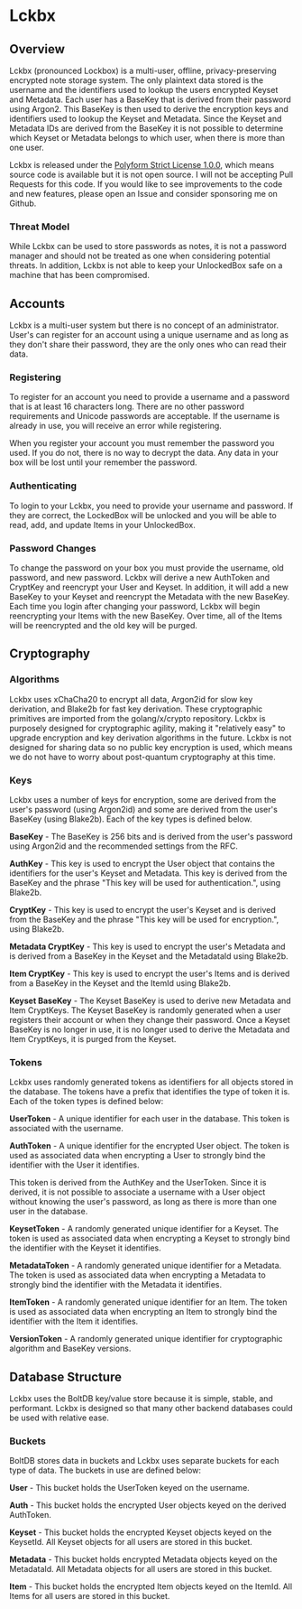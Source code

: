 # Lckbx

## Overview
Lckbx (pronounced Lockbox) is a multi-user, offline, privacy-preserving encrypted note storage system. The only plaintext data stored is the username and the identifiers used to lookup the users encrypted Keyset and Metadata. Each user has a BaseKey that is derived from their password using Argon2. This BaseKey is then used to derive the encryption keys and identifiers used to lookup the Keyset and Metadata. Since the Keyset and Metadata IDs are derived from the BaseKey it is not possible to determine which Keyset or Metadata belongs to which user, when there is more than one user.

Lckbx is released under the [Polyform Strict License 1.0.0](https://polyformproject.org/licenses/strict/1.0.0), which means source code is available but it is not open source. I will not be accepting Pull Requests for this code. If you would like to see improvements to the code and new features, please open an Issue and consider sponsoring me on Github.

### Threat Model
While Lckbx can be used to store passwords as notes, it is not a password manager and should not be treated as one when considering potential threats. In addition, Lckbx is not able to keep your UnlockedBox safe on a machine that has been compromised.

## Accounts
Lckbx is a multi-user system but there is no concept of an administrator. User's can register for an account using a unique username and as long as they don't share their password, they are the only ones who can read their data.

### Registering
To register for an account you need to provide a username and a password that is at least 16 characters long. There are no other password requirements and Unicode passwords are acceptable. If the username is already in use, you will receive an error while registering.

When you register your account you must remember the password you used. If you do not, there is no way to decrypt the data. Any data in your box will be lost until your remember the password.

### Authenticating
To login to your Lckbx, you need to provide your username and password. If they are correct, the LockedBox will be unlocked and you will be able to read, add, and update Items in your UnlockedBox.

### Password Changes
To change the password on your box you must provide the username, old password, and new password. Lckbx will derive a new AuthToken and CryptKey and reencrypt your User and Keyset. In addition, it will add a new BaseKey to your Keyset and reencrypt the Metadata with the new BaseKey. Each time you login after changing your password, Lckbx will begin reencrypting your Items with the new BaseKey. Over time, all of the Items will be reencrypted and the old key will be purged.

## Cryptography
### Algorithms
Lckbx uses xChaCha20 to encrypt all data, Argon2id for slow key derivation, and Blake2b for fast key derivation. These cryptographic primitives are imported from the golang/x/crypto repository. Lckbx is purposely designed for cryptographic agility, making it "relatively easy" to upgrade encryption and key derivation algorithms in the future. Lckbx is not designed for sharing data so no public key encryption is used, which means we do not have to worry about post-quantum cryptography at this time.

### Keys
Lckbx uses a number of keys for encryption, some are derived from the user's password (using Argon2id) and some are derived from the user's BaseKey (using Blake2b). Each of the key types is defined below.

__BaseKey__ - The BaseKey is 256 bits and is derived from the user's password using Argon2id and the recommended settings from the RFC.

__AuthKey__ - This key is used to encrypt the User object that contains the identifiers for the user's Keyset and Metadata. This key is derived from the BaseKey and the phrase "This key will be used for authentication.", using Blake2b.

__CryptKey__ - This key is used to encrypt the user's Keyset and is derived from the BaseKey and the phrase "This key will be used for encryption.", using Blake2b.

__Metadata CryptKey__ - This key is used to encrypt the user's Metadata and is derived from a BaseKey in the Keyset and the MetadataId using Blake2b.

__Item CryptKey__ - This key is used to encrypt the user's Items and is derived from a BaseKey in the Keyset and the ItemId using Blake2b.

__Keyset BaseKey__ - The Keyset BaseKey is used to derive new Metadata and Item CryptKeys. The Keyset BaseKey is randomly generated when a user registers their account or when they change their password. Once a Keyset BaseKey is no longer in use, it is no longer used to derive the Metadata and Item CryptKeys, it is purged from the Keyset.

### Tokens
Lckbx uses randomly generated tokens as identifiers for all objects stored in the database. The tokens have a prefix that identifies the type of token it is. Each of the token types is defined below:

__UserToken__ - A unique identifier for each user in the database. This token is associated with the username.

__AuthToken__ - A unique identifier for the encrypted User object. The token is used as associated data when encrypting a User to strongly bind the identifier with the User it identifies.

This token is derived from the AuthKey and the UserToken. Since it is derived, it is not possible to associate a username with a User object without knowing the user's password, as long as there is more than one user in the database.

__KeysetToken__ - A randomly generated unique identifier for a Keyset. The token is used as associated data when encrypting a Keyset to strongly bind the identifier with the Keyset it identifies. 

__MetadataToken__ - A randomly generated unique identifier for a Metadata. The token is used as associated data when encrypting a Metadata to strongly bind the identifier with the Metadata it identifies. 

__ItemToken__ - A randomly generated unique identifier for an Item. The token is used as associated data when encrypting an Item to strongly bind the identifier with the Item it identifies. 

__VersionToken__ - A randomly generated unique identifier for cryptographic algorithm and BaseKey versions.


## Database Structure
Lckbx uses the BoltDB key/value store because it is simple, stable, and performant. Lckbx is designed so that many other backend databases could be used with relative ease.

### Buckets
BoltDB stores data in buckets and Lckbx uses separate buckets for each type of data. The buckets in use are defined below:

__User__ - This bucket holds the UserToken keyed on the username.

__Auth__ - This bucket holds the encrypted User objects keyed on the derived AuthToken.

__Keyset__ - This bucket holds the encrypted Keyset objects keyed on the KeysetId. All Keyset objects for all users are stored in this bucket.

__Metadata__ - This bucket holds encrypted Metadata objects keyed on the MetadataId. All Metadata objects for all users are stored in this bucket.

__Item__ - This bucket holds the encrypted Item objects keyed on the ItemId. All Items for all users are stored in this bucket.
